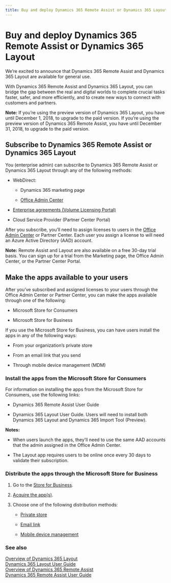 ```yaml
---
title: Buy and deploy Dynamics 365 Remote Assist or Dynamics 365 Layout
---
```


# Buy and deploy Dynamics 365 Remote Assist or Dynamics 365 Layout

We’re excited to announce that Dynamics 365 Remote Assist and Dynamics 365
Layout are available for general use.

With Dynamics 365 Remote Assist and Dynamics 365 Layout, you can bridge the gap
between the real and digital worlds to complete crucial tasks faster, safer, and
more efficiently, and to create new ways to connect with customers and partners.

**Note:** If you’re using the preview version of Dynamics 365 Layout, you have
until December 1, 2018, to upgrade to the paid version. If you’re using the
preview version of Dynamics 365 Remote Assist, you have until December 31, 2018,
to upgrade to the paid version.

## Subscribe to Dynamics 365 Remote Assist or Dynamics 365 Layout

You (enterprise admin) can subscribe to Dynamics 365 Remote Assist or Dynamics
365 Layout through any of the following methods:

-   WebDirect:

    -   Dynamics 365 marketing page

    -   [Office Admin Center](https://portal.office.com)

-   [Enterprise agreements (Volume Licensing Portal)](https://www.microsoft.com/licensing/servicecenter/default.aspx)

-   Cloud Service Provider (Partner Center Portal)

After you subscribe, you’ll need to assign licenses to users in the [Office Admin Center](https://portal.office.com/) or Partner Center. Each user you
assign a license to will need an Azure Active Directory (AAD) account.

**Note:** Remote Assist and Layout are also available on a free 30-day trial
basis. You can sign up for a trial from the Marketing page, the Office Admin
Center, or the Partner Center Portal.

## Make the apps available to your users

After you’ve subscribed and assigned licenses to your users through the Office
Admin Center or Partner Center, you can make the apps available through one of
the following:

-   Microsoft Store for Consumers

-   Microsoft Store for Business

If you use the Microsoft Store for Business, you can have users install the apps
in any of the following ways:

-   From your organization’s private store

-   From an email link that you send

-   Through mobile device management (MDM)

### Install the apps from the Microsoft Store for Consumers

For information on installing the apps from the Microsoft Store for Consumers,
use the following links:

-   Dynamics 365 Remote Assist User Guide

-   Dynamics 365 Layout User Guide. Users will need to install both Dynamics 365
    Layout and Dynamics 365 Import Tool (Preview).

**Notes:**

-   When users launch the apps, they’ll need to use the same AAD accounts that
    the admin assigned in the Office Admin Center.

-   The Layout app requires users to be online once every 30 days to validate
    their subscription.

### Distribute the apps through the Microsoft Store for Business

1.  Go to the [Store for
    Business](https://businessstore.microsoft.com/en-us/store).

2.  [Acquire the
    app(s)](https://docs.microsoft.com/en-us/microsoft-store/acquire-apps-microsoft-store-for-business).

3.  Choose one of the following distribution methods:

    -   [Private
        store](https://docs.microsoft.com/en-us/microsoft-store/distribute-apps-from-your-private-store)

    -   [Email
        link](https://docs.microsoft.com/en-us/microsoft-store/assign-apps-to-employees)

    -   [Mobile device
        management](https://docs.microsoft.com/en-us/microsoft-store/configure-mdm-provider-microsoft-store-for-business)

### See also
[Overview of Dynamics 365 Layout](../layout/index.md)<br/>
[Dynamics 365 Layout User Guide](../layout/user-guide.md)<br/>
[Overview of Dynamics 365 Remote Assist](../remote-assist/index.md)<br/>
[Dynamics 365 Remote Assist User Guide](../remote-assist/user-guide.md)<br/>
